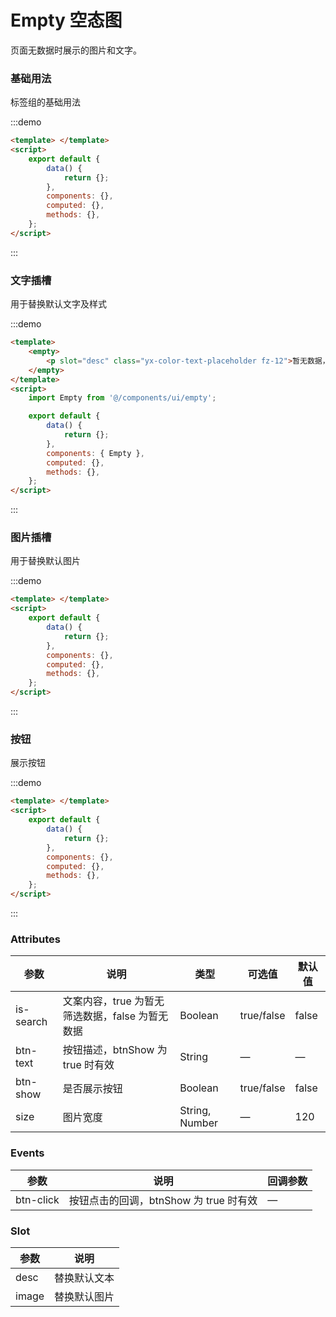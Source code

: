 # Empty 空态图

页面无数据时展示的图片和文字。

### 基础用法

标签组的基础用法

:::demo

```html
<template> </template>
<script>
	export default {
		data() {
			return {};
		},
		components: {},
		computed: {},
		methods: {},
	};
</script>
```

:::

### 文字插槽

用于替换默认文字及样式

:::demo

```html
<template>
	<empty>
		<p slot="desc" class="yx-color-text-placeholder fz-12">暂无数据，敬请期待</p>
	</empty>
</template>
<script>
	import Empty from '@/components/ui/empty';

	export default {
		data() {
			return {};
		},
		components: { Empty },
		computed: {},
		methods: {},
	};
</script>
```

:::

### 图片插槽

用于替换默认图片

:::demo

```html
<template> </template>
<script>
	export default {
		data() {
			return {};
		},
		components: {},
		computed: {},
		methods: {},
	};
</script>
```

:::

### 按钮

展示按钮

:::demo

```html
<template> </template>
<script>
	export default {
		data() {
			return {};
		},
		components: {},
		computed: {},
		methods: {},
	};
</script>
```

:::

### Attributes

| 参数      | 说明                                            | 类型           | 可选值     | 默认值 |
| --------- | ----------------------------------------------- | -------------- | ---------- | ------ |
| is-search | 文案内容，true 为暂无筛选数据，false 为暂无数据 | Boolean        | true/false | false  |
| btn-text  | 按钮描述，btnShow 为 true 时有效                | String         | —          | —      |
| btn-show  | 是否展示按钮                                    | Boolean        | true/false | false  |
| size      | 图片宽度                                        | String, Number | —          | 120    |

### Events

| 参数      | 说明                                   | 回调参数 |
| --------- | -------------------------------------- | -------- |
| btn-click | 按钮点击的回调，btnShow 为 true 时有效 | —        |

### Slot

| 参数  | 说明         |
| ----- | ------------ |
| desc  | 替换默认文本 |
| image | 替换默认图片 |

